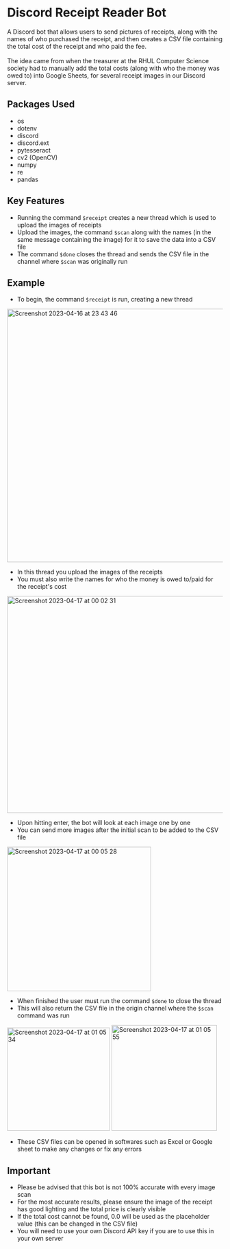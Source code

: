 # Discord Receipt Reader Bot
A Discord bot that allows users to send pictures of receipts, along with the names of who purchased the receipt, and then creates a CSV file containing the total cost of the receipt and who paid the fee. <br/> <br/>
The idea came from when the treasurer at the RHUL Computer Science society had to manually add the total costs (along with who the money was owed to) into Google Sheets, for several receipt images in our Discord server.

## Packages Used
- os
- dotenv
- discord
- discord.ext
- pytesseract
- cv2 (OpenCV)
- numpy
- re
- pandas

## Key Features
- Running the command `$receipt` creates a new thread which is used to upload the images of receipts
- Upload the images, the command `$scan` along with the names (in the same message containing the image) for it to save the data into a CSV file
- The command `$done` closes the thread and sends the CSV file in the channel where `$scan` was originally run

## Example
- To begin, the command `$receipt` is run, creating a new thread
<img width="590" alt="Screenshot 2023-04-16 at 23 43 46" src="https://user-images.githubusercontent.com/104798477/232347153-236d92b4-8fda-43c1-b74e-3286bc58b49d.png">

- In this thread you upload the images of the receipts
- You must also write the names for who the money is owed to/paid for the receipt's cost
<img width="505" alt="Screenshot 2023-04-17 at 00 02 31" src="https://user-images.githubusercontent.com/104798477/232347939-72828be1-4385-4fdf-ae39-57bf9db378df.png">

- Upon hitting enter, the bot will look at each image one by one
- You can send more images after the initial scan to be added to the CSV file
<img width="336" alt="Screenshot 2023-04-17 at 00 05 28" src="https://user-images.githubusercontent.com/104798477/232348089-fe71fe85-0302-43bf-b48c-3521a0a906ff.png">

- When finished the user must run the command `$done` to close the thread
- This will also return the CSV file in the origin channel where the `$scan` command was run
<img width="240" alt="Screenshot 2023-04-17 at 01 05 34" src="https://user-images.githubusercontent.com/104798477/232351278-9a79e2cb-ad43-4f08-9870-ca3bdc95369e.png">
<img width="246" alt="Screenshot 2023-04-17 at 01 05 55" src="https://user-images.githubusercontent.com/104798477/232351293-2708d6b5-f001-4b4b-8232-d0176aba22cc.png">

- These CSV files can be opened in softwares such as Excel or Google sheet to make any changes or fix any errors

## Important
- Please be advised that this bot is not 100% accurate with every image scan
- For the most accurate results, please ensure the image of the receipt has good lighting and the total price is clearly visible
- If the total cost cannot be found, 0.0 will be used as the placeholder value (this can be changed in the CSV file)
- You will need to use your own Discord API key if you are to use this in your own server

